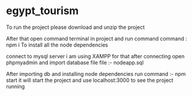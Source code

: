 # egypt_tourism
To run the project please download and unzip the project

After that open command terminal in project and run command
command : npm i 
To install all the node dependencies

connect to mysql server i am using XAMPP for that 
after connecting open phpmyadmin and import database file 
file :- nodeapp.sql

After importing db and installing node dependencies 
run command :- npm start
it will start the project and use localhost:3000 to see the project running

